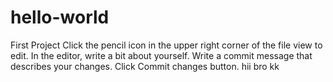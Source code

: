 # hello-world
First Project
Click the
pencil icon in the upper right corner of the file view to edit.
In the editor, write a bit about yourself.
Write a commit message that describes your changes.
Click Commit changes button.
hii
bro
kk
